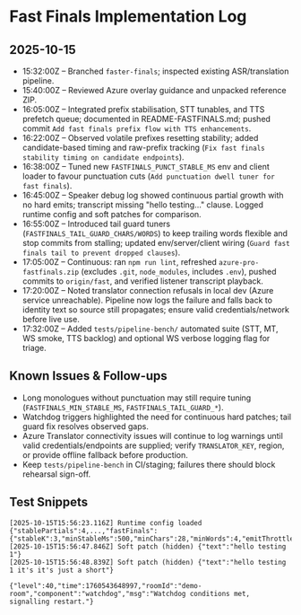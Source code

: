 # Fast Finals Implementation Log

## 2025-10-15

- 15:32:00Z – Branched `faster-finals`; inspected existing ASR/translation pipeline.
- 15:40:00Z – Reviewed Azure overlay guidance and unpacked reference ZIP.
- 16:05:00Z – Integrated prefix stabilisation, STT tunables, and TTS prefetch queue; documented in README-FASTFINALS.md; pushed commit `Add fast finals prefix flow with TTS enhancements`.
- 16:22:00Z – Observed volatile prefixes resetting stability; added candidate-based timing and raw-prefix tracking (`Fix fast finals stability timing on candidate endpoints`).
- 16:38:00Z – Tuned new `FASTFINALS_PUNCT_STABLE_MS` env and client loader to favour punctuation cuts (`Add punctuation dwell tuner for fast finals`).
- 16:45:00Z – Speaker debug log showed continuous partial growth with no hard emits; transcript missing "hello testing…" clause. Logged runtime config and soft patches for comparison.
- 16:55:00Z – Introduced tail guard tuners (`FASTFINALS_TAIL_GUARD_CHARS/WORDS`) to keep trailing words flexible and stop commits from stalling; updated env/server/client wiring (`Guard fast finals tail to prevent dropped clauses`).
- 17:05:00Z – Continuous: ran `npm run lint`, refreshed `azure-pro-fastfinals.zip` (excludes `.git`, `node_modules`, includes `.env`), pushed commits to `origin/fast`, and verified listener transcript playback.
- 17:20:00Z – Noted translator connection refusals in local dev (Azure service unreachable). Pipeline now logs the failure and falls back to identity text so source still propagates; ensure valid credentials/network before live use.
- 17:32:00Z – Added `tests/pipeline-bench/` automated suite (STT, MT, WS smoke, TTS backlog) and optional WS verbose logging flag for triage.

## Known Issues & Follow-ups

- Long monologues without punctuation may still require tuning (`FASTFINALS_MIN_STABLE_MS`, `FASTFINALS_TAIL_GUARD_*`).
- Watchdog triggers highlighted the need for continuous hard patches; tail guard fix resolves observed gaps.
- Azure Translator connectivity issues will continue to log warnings until valid credentials/endpoints are supplied; verify `TRANSLATOR_KEY`, region, or provide offline fallback before production.
- Keep `tests/pipeline-bench` in CI/staging; failures there should block rehearsal sign-off.

## Test Snippets

```log
[2025-10-15T15:56:23.116Z] Runtime config loaded {"stablePartials":4,...,"fastFinals":{"stableK":3,"minStableMs":500,"minChars":28,"minWords":4,"emitThrottleMs":700,"punctStableMs":250}}
[2025-10-15T15:56:47.846Z] Soft patch (hidden) {"text":"hello testing 1"}
[2025-10-15T15:56:48.839Z] Soft patch (hidden) {"text":"hello testing 1 it's it's just a short"}
```

```log
{"level":40,"time":1760543648997,"roomId":"demo-room","component":"watchdog","msg":"Watchdog conditions met, signalling restart."}
```
